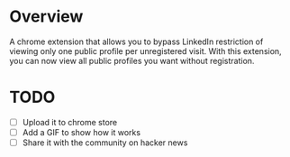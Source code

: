 # Overview

A chrome extension that allows you to bypass LinkedIn restriction of viewing only one public profile per unregistered visit. With this extension, you can now view all public profiles you want without registration.

# TODO

- [ ] Upload it to chrome store
- [ ] Add a GIF to show how it works
- [ ] Share it with the community on hacker news
